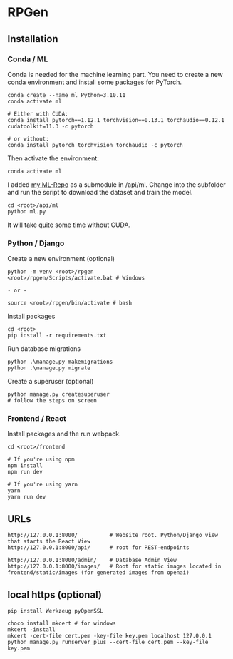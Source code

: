 # RPGen

## Installation

### Conda / ML

Conda is needed for the machine learning part. You need to create a new conda environment and install some packages for PyTorch.

```
conda create --name ml Python=3.10.11
conda activate ml

# Either with CUDA:
conda install pytorch==1.12.1 torchvision==0.13.1 torchaudio==0.12.1 cudatoolkit=11.3 -c pytorch

# or without:
conda install pytorch torchvision torchaudio -c pytorch
```

Then activate the environment:

```
conda activate ml
```

I added [my ML-Repo](https://github.com/aw31n/ml-fashion-example`) as a submodule in /api/ml.
Change into the subfolder and run the script to download the dataset and train the model.

```
cd <root>/api/ml
python ml.py
```

It will take quite some time without CUDA.

### Python / Django

Create a new environment (optional)

```
python -m venv <root>/rpgen
<root>/rpgen/Scripts/activate.bat # Windows

- or -

source <root>/rpgen/bin/activate # bash
```

Install packages

```
cd <root>
pip install -r requirements.txt
```

Run database migrations
```
python .\manage.py makemigrations 
python .\manage.py migrate 
```

Create a superuser (optional)
```
python manage.py createsuperuser
# follow the steps on screen
```



### Frontend / React

Install packages and the run webpack.

```
cd <root>/frontend

# If you're using npm
npm install
npm run dev

# If you're using yarn
yarn
yarn run dev
```

## URLs

```
http://127.0.0.1:8000/          # Website root. Python/Django view that starts the React View
http://127.0.0.1:8000/api/      # root for REST-endpoints

http://127.0.0.1:8000/admin/    # Database Admin View
http://127.0.0.1:8000/images/   # Root for static images located in frontend/static/images (for generated images from openai)
```

## local https (optional)

```
pip install Werkzeug pyOpenSSL
  
choco install mkcert # for windows
mkcert -install
mkcert -cert-file cert.pem -key-file key.pem localhost 127.0.0.1
python manage.py runserver_plus --cert-file cert.pem --key-file key.pem
```







